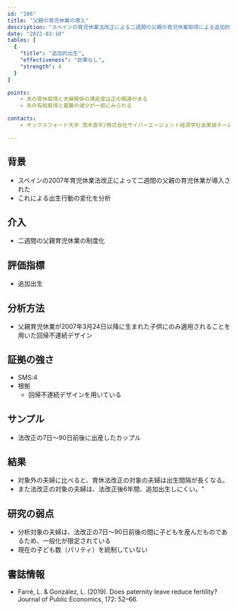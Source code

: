 ```yaml
---
id: "106"
title: "父親の育児休業の導入"
description: "スペインの育児休業法改正による二週間の父親の育児休業取得による追加的出生の減少"
date: "2022-03-10"
tables: [
  {
    "title": "追加的出生",
    "effectiveness": "効果なし",
    "strength": 4
  }
]

points:
    - 夫の育休取得と夫婦関係の満足度は正の関連がある
    - 夫の有給取得と葛藤の減少が一部にみられる

contacts:
    - オックスフォード大学 茂木良平/株式会社サイバーエージェント経済学社会実装チーム

---
```


## 背景
- スペインの2007年育児休業法改正によって二週間の父親の育児休業が導入された
- これによる出生行動の変化を分析

## 介入
- 二週間の父親育児休業の制度化

## 評価指標
- 追加出生

## 分析方法
- 父親育児休業が2007年3月24日以降に生まれた子供にのみ適用されることを用いた回帰不連続デザイン

## 証拠の強さ
- SMS:4
- 根拠 
    - 回帰不連続デザインを用いている

## サンプル
- 法改正の7日〜90日前後に出産したカップル

## 結果
- 対象外の夫婦に比べると、育休法改正の対象の夫婦は出生間隔が長くなる。
- また法改正の対象の夫婦は、法改正後6年間、追加出生しにくい。"

## 研究の弱点
- 分析対象の夫婦は、法改正の7日〜90日前後の間に子どもを産んだものであるため、一般化が限定されている
- 現在の子ども数（パリティ）を統制していない

## 書誌情報
- Farré, L. & González, L. (2019). Does paternity leave reduce fertility? Journal of Public Economics, 172: 52–66.